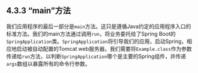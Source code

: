 <h2>4.3.3 “main”方法</h2>

我们应用程序的最后一部分是```main```方法。这只是遵循Java约定的应用程序入口的标准方法。我们的main方法通过调用```run```，将业务委托给了Spring Boot的```SpringApplication```类。```SpringApplication```将引导我们的应用，启动Spring，相应地启动被自动配置的Tomcat web服务器。我们需要将```Example.class```作为参数传递给```run```方法，以判断```SpringApplication```哪个是主要的Spring组件，并传递```args```数组以暴露所有的命令行参数。